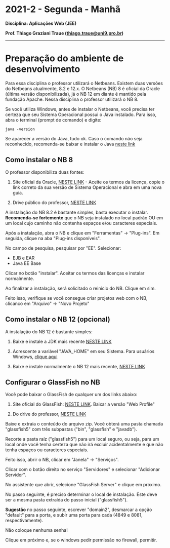 # 2021-2 - Segunda - Manhã
**Disciplina: Aplicações Web (JEE)**

**Prof. Thiago Graziani Traue (thiago.traue@uni9.pro.br)**

****

# Preparação do ambiente de desenvolvimento


Para essa disciplina o professor utilizará o Netbeans. Existem duas versões do Netbeans atualmente, 8.2 e 12.x. O Netbeans (NB) 8 é oficial da Oracle (última versão disponibilizada), já o NB 12 em diante é mantido pela fundação Apache. Nessa disciplina o professor utilizará o NB 8.


Se você utiliza Windows, antes de instalar o Netbeans, você precisa ter certeza que seu Sistema Operacional possui o Java instalado. Para isso, abra o terminal (prompt de comando) e digite:

```
java -version
```

Se aparecer a versão do Java, tudo ok. Caso o comando não seja reconhecido, recomenda-se baixar e instalar o Java [neste link](https://www.java.com/pt-BR/download/ie_manual.jsp?locale=pt_BR)


## Como instalar o NB 8

O professor disponibiliza duas fontes:


1. Site oficial da Oracle, [NESTE LINK](https://www.oracle.com/technetwork/java/javase/downloads/jdk-netbeans-jsp-3413139-esa.html) - Aceite os termos da licença, copie o link correto da sua versão de Sistema Operacional e abra em uma nova guia.

2. Drive público do professor, [NESTE LINK](https://drive.google.com/drive/folders/1A6m2I43PgUcC5NloemJXM-TefbyYh6EL?usp=sharing)


A instalação do NB 8.2 é bastante simples, basta executar o instalar. **Recomenda-se fortemente** que o NB seja instalado no local padrão OU em um local cujo caminho não contenha espaços e/ou caracteres especiais.

Após a instalação, abra o NB e clique em "Ferramentas" -> "Plug-ins". Em seguida, clique na aba "Plug-ins disponíveis".

No campo de pesquisa, pesquisar por "EE". Selecionar:

 - EJB e EAR
 - Java EE Base

Clicar no botão "instalar". Aceitar os termos das licenças e instalar normalmente.

Ao finalizar a instalação, será solicitado o reinicio do NB. Clique em sim.

Feito isso, verifique se você consegue criar projetos web com o NB, clicanco em "Arquivo" -> "Novo Projeto"

## Como instalar o NB 12 (opcional)


A instalação do NB 12 é bastante simples:

1. Baixe e instale a JDK mais recente [NESTE LINK](https://www.oracle.com/java/technologies/javase-jdk16-downloads.html)


2. Acrescente a variável "JAVA_HOME" em seu Sistema. Para usuários Windows, [clique aqui](https://confluence.atlassian.com/confbr1/configurando-a-variavel-java_home-no-windows-933709538.html)


3. Baixe e instale normalmente o NB 12 mais recente, [NESTE LINK](https://netbeans.apache.org/)


## Configurar o GlassFish no NB


Você pode baixar o GlassFish de qualquer um dos links abaixo:

1. Site oficial do GlassFish: [NESTE LINK](https://javaee.github.io/glassfish/download). Baixar a versão "Web Profile"

2. Do drive do professor, [NESTE LINK](https://drive.google.com/drive/folders/1A6m2I43PgUcC5NloemJXM-TefbyYh6EL?usp=sharing)


Baixe e extraia o conteúdo do arquivo zip. Você obterá uma pasta chamada "glassfish5" com três subpastas ("bin", "glassfish" e "javadb").

Recorte a pasta raíz ("glassfish5") para um local seguro, ou seja, para um local onde você tenha certeza que não irá excluir acidentalmente e que não tenha espaços ou caracteres especiais.

Feito isso, abrir o NB, clicar em "Janela" -> "Serviços".

Clicar com o botão direito no serviço "Servidores" e selecionar "Adicionar Servidor".

No assistente que abrir, selecione "GlassFish Server" e clique em próximo.

No passo seguinte, é preciso determinar o local de instalação. Este deve ser a mesma pasta extraída do passo inicial ("glassfish5").

**Sugestão** no passo seguinte, escrever "domain2", desmarcar a opção "default" para a porta, e subir uma porta para cada (4849 e 8081, respectivamente).

Não coloque nenhuma senha!

Clique em próximo e, se o windows pedir permissão no firewall, permitir.
